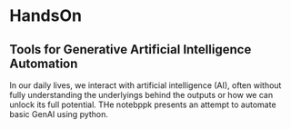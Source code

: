 # HandsOn
## Tools for Generative Artificial Intelligence Automation
In our daily lives, we interact with artificial intelligence (AI), often without fully understanding the underlyings behind the outputs or how we can unlock its full potential. THe notebppk presents an attempt to automate basic GenAI using python.
